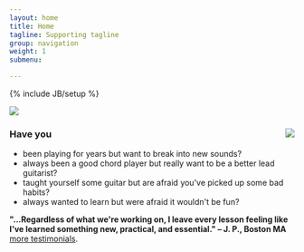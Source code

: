 ```yaml
---
layout: home
title: Home
tagline: Supporting tagline
group: navigation
weight: 1
submenu:

---
```

{% include JB/setup %}

<img src="{{BASE_PATH}}/assets/images/beyond-basics-logo-large.png"/>

<div class="row well">
	<div class="span4" style="float:right" >
		<img src="{{BASE_PATH}}assets/images/paul-homepage-pic.jpg"/>
	</div>
	<h3>Have you</h3>
	<ul> 
		<li>been playing for years but want to break into new sounds?</li>
		<li>always been a good chord player but really want to be a better lead guitarist?</li>
		<li>taught yourself some guitar but are afraid you've picked up some bad habits?</li>
		<li>always wanted to learn but were afraid it wouldn't be fun?</li>
	</ul>
	<strong>"...Regardless of what we're working on,  I leave every lesson feeling like I've learned something new, practical, and essential."    – J. P., Boston MA</strong>
	<br/>
         <a href="{{BASE_PATH}}testimonials.html">more testimonials</a>.
</div>








